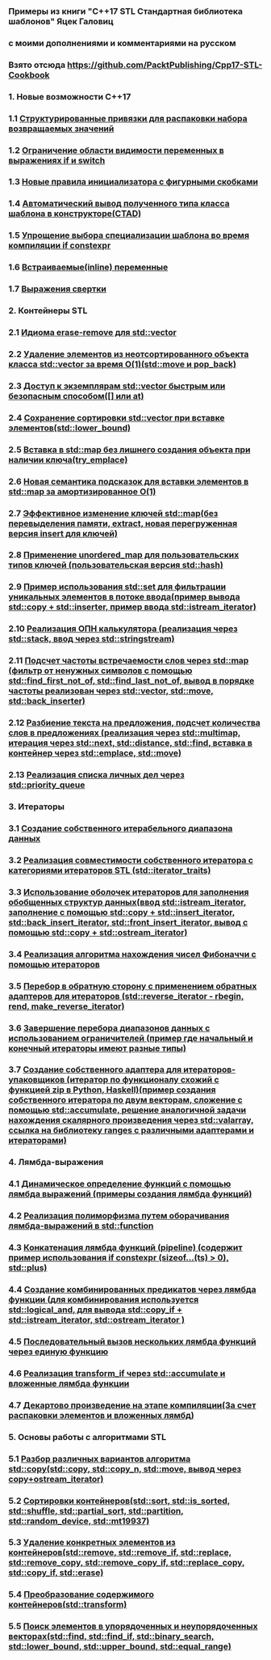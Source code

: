 ### Примеры из книги "C++17 STL Стандартная библиотека шаблонов" Яцек Галовиц
### с моими дополнениями и комментариями на русском
### Взято отсюда https://github.com/PacktPublishing/Cpp17-STL-Cookbook

### 1. Новые возможности C++17
### 1.1 [Структурированные привязки для распаковки набора возвращаемых значений](https://github.com/superpavelka/C-17_STL_Samples/blob/main/Chapter01-Structured_bindings/1.cpp)
### 1.2 [Ограничение области видимости переменных в выражениях if и switch](https://github.com/superpavelka/C-17_STL_Samples/blob/main/Chapter01-if_switch_initializer/1.cpp)
### 1.3 [Новые правила инициализатора с фигурными скобками](https://github.com/superpavelka/C-17_STL_Samples/blob/main/Chapter01-New_iniatialiazer_rules/1.cpp)
### 1.4 [Автоматический вывод полученного типа класса шаблона в конструкторе(CTAD)](https://github.com/superpavelka/C-17_STL_Samples/tree/main/Chapter01-Template_class_type_deduction/1.cpp)
### 1.5 [Упрощение выбора специализации шаблона во время компиляции if constexpr](https://github.com/superpavelka/C-17_STL_Samples/tree/main/Chapter01-if_constexpr/1.cpp)
### 1.6 [Встраиваемые(inline) переменные](https://github.com/superpavelka/C-17_STL_Samples/blob/main/Chapter01-Inline_variable/1.h)
### 1.7 [Выражения свертки](https://github.com/superpavelka/C-17_STL_Samples/blob/main/Chapter01-Fold_expressions/1.cpp)
### 2. Контейнеры STL
### 2.1 [Идиома erase-remove для std::vector](https://github.com/superpavelka/C-17_STL_Samples/blob/main/Chapter02-Erase_remove_idiom/Erase-remove-idiom.cpp)
### 2.2 [Удаление элементов из неотсортированного объекта класса std::vector за время O(1)(std::move и pop_back)](https://github.com/superpavelka/C-17_STL_Samples/blob/main/Chapter02-Quick_delete_from_unordered_vector_O(1)/Quick_delete_from_unordered_vector_O(1).cpp)
### 2.3 [Доступ к экземплярам std::vector быстрым или безопасным способом([] или at)](https://github.com/superpavelka/C-17_STL_Samples/blob/main/Chapter02-Vector_access_fast_or_safe/Vector_access_fast_or_safe.cpp)
### 2.4 [Сохранение сортировки std::vector при вставке элементов(std::lower_bound)](https://github.com/superpavelka/C-17_STL_Samples/blob/main/Chapter02-Keep_vector_sorted/Keep_vector_sorted.cpp)
### 2.5 [Вставка в std::map без лишнего создания объекта при наличии ключа(try_emplace)](https://github.com/superpavelka/C-17_STL_Samples/blob/main/Chapter02-Efficient_insert_or_reassign_to_map/Chapter02-Efficient_insert_or_reassign_to_map.cpp)
### 2.6 [Новая семантика подсказок для вставки элементов в std::map за амортизированное O(1)](https://github.com/superpavelka/C-17_STL_Samples/blob/main/Chapter02-Map_insertion_hint/Map_insertion_hint.cpp)
### 2.7 [Эффективное изменение ключей std::map(без перевыделения памяти, extract, новая перегруженная версия insert для ключей)](https://github.com/superpavelka/C-17_STL_Samples/blob/main/Chapter02-Mapnode_key_modification/Mapnode_key_modification.cpp)
### 2.8 [Применение unordered_map для пользовательских типов ключей (пользовательская версия std::hash)](https://github.com/superpavelka/C-17_STL_Samples/blob/main/Chapter02-Custom_type_unordered_map/Custom_type_unordered_map.cpp)
### 2.9 [Пример использования std::set для фильтрации уникальных элементов в потоке ввода(пример вывода std::copy + std::inserter, пример ввода std::istream_iterator)](https://github.com/superpavelka/C-17_STL_Samples/blob/main/Chapter02-Filter_unique_user_input/Filter_unique_user_input.cpp)
### 2.10 [Реализация ОПН калькулятора (реализация через std::stack, ввод через std::stringstream)](https://github.com/superpavelka/C-17_STL_Samples/blob/main/Chapter02-Rpn_calculator_impl_with_stack/Rpn_calculator_impl_with_stack.cpp)
### 2.11 [Подсчет частоты встречаемости слов через std::map (фильтр от ненужных символов с помощью std::find_first_not_of, std::find_last_not_of, вывод в порядке частоты реализован через std::vector, std::move, std::back_inserter)](https://github.com/superpavelka/C-17_STL_Samples/blob/main/Chapter02-Word_frequency_counter_impl_map/Word_frequency_counter_impl_map.cpp)
### 2.12 [Разбиение текста на предложения, подсчет количества слов в предложениях (реализация через std::multimap, итерация через std::next, std::distance, std::find, вставка в контейнер через std::emplace, std::move)](https://github.com/superpavelka/C-17_STL_Samples/blob/main/Chapter02-Sentence_length_multimap/Sentence_length_multimap.cpp)
### 2.13 [Реализация списка личных дел через std::priority_queue](https://github.com/superpavelka/C-17_STL_Samples/blob/main/Chapter02-Personal_organiser_priority_queue/Personal_organiser_priority_queue.cpp)
### 3. Итераторы
### 3.1 [Создание собственного итерабельного диапазона данных](https://github.com/superpavelka/C-17_STL_Samples/blob/main/Chapter03-Own_iterable_range/Own_iterable_range.cpp)
### 3.2 [Реализация совместимости собственного итератора с категориями итераторов STL (std::iterator_traits)](https://github.com/superpavelka/C-17_STL_Samples/blob/main/Chapter03-Making_iterators_stl_compatible/Making_iterators_stl_compatible.cpp)
### 3.3 [Использование оболочек итераторов для заполнения обобщенных структур данных(ввод std::istream_iterator, заполнение с помощью std::copy + std::insert_iterator, std::back_insert_iterator, std::front_insert_iterator, вывод с помощью std::copy + std::ostream_iterator)](https://github.com/superpavelka/C-17_STL_Samples/blob/main/Chapter03-Iterator_wrapper/Iterator_wrapper.cpp)
### 3.4 [Реализация алгоритма нахождения чисел Фибоначчи с помощью итераторов](https://github.com/superpavelka/C-17_STL_Samples/blob/main/Chapter03-Algorithms_in_iterators_fibonacci/Algorithms_in_iterators_fibonacci.cpp)
### 3.5 [Перебор в обратную сторону с применением обратных адаптеров для итераторов (std::reverse_iterator - rbegin, rend, make_reverse_iterator)](https://github.com/superpavelka/C-17_STL_Samples/blob/main/Chapter03-Reverse_iterators/Reverse_iterators.cpp)
### 3.6 [Завершение перебора диапазонов данных с использованием ограничителей (пример где начальный и конечный итераторы имеют разные типы)](https://github.com/superpavelka/C-17_STL_Samples/blob/main/Chapter03-Iterator_sentinel/Iterator_sentinel.cpp)
### 3.7 [Создание собственного адаптера для итераторов-упаковщиков (итератор по функционалу схожий с функцией zip в Python, Haskell)(пример создания собственного итератора по двум векторам, сложение с помощью std::accumulate, решение аналогичной задачи нахождения скалярного произведения через std::valarray, ссылка на библиотеку ranges с различными адаптерами и итераторами)](https://github.com/superpavelka/C-17_STL_Samples/blob/main/Chapter03-Zip_iterator/Zip_iterator.cpp)
### 4. Лямбда-выражения
### 4.1 [Динамическое определение функций с помощью лямбда выражений (примеры создания лямбда функций)](https://github.com/superpavelka/C-17_STL_Samples/blob/main/Chapter04-Functions_on_runtime/Functions_on_runtime.cpp)
### 4.2 [Реализация полиморфизма путем оборачивания лямбда-выражений в std::function](https://github.com/superpavelka/C-17_STL_Samples/blob/main/Chapter04-Std_function/Std_function.cpp)
### 4.3 [Конкатенация лямбда функций (pipeline) (содержит пример использования if constexpr (sizeof...(ts) > 0), std::plus)](https://github.com/superpavelka/C-17_STL_Samples/blob/main/Chapter04-Lambda_concatenation/Lambda_concatenation.cpp)
### 4.4 [Создание комбинированных предикатов через лямбда функции (для комбинирования используется std::logical_and, для вывода std::copy_if + std::istream_iterator, std::ostream_iterator )](https://github.com/superpavelka/C-17_STL_Samples/blob/main/Chapter04-Combination_of_predicates/Combination_of_predicates.cpp)
### 4.5 [Последовательный вызов нескольких лямбда функций через единую функцию](https://github.com/superpavelka/C-17_STL_Samples/blob/main/Chapter04-Multicaller/multicaller.cpp)
### 4.6 [Реализация transform_if через std::accumulate и вложенные лямбда функции](https://github.com/superpavelka/C-17_STL_Samples/blob/main/Chapter04-Transform_if/transform_if.cpp)
### 4.7 [Декартово произведение на этапе компиляции(За счет распаковки элементов и вложенных лямбд)](https://github.com/superpavelka/C-17_STL_Samples/blob/main/Chapter04-Cartesian_product/cartesian_product.cpp)
### 5. Основы работы с алгоритмами STL
### 5.1 [Разбор различных вариантов алгоритма std::copy(std::copy, std::copy_n, std::move, вывод через copy+ostream_iterator)](https://github.com/superpavelka/C-17_STL_Samples/blob/main/Chapter05-Copying_items/copying_items.cpp)
### 5.2 [Сортировки контейнеров(std::sort, std::is_sorted, std::shuffle, std::partial_sort, std::partition, std::random_device, std::mt19937)](https://github.com/superpavelka/C-17_STL_Samples/blob/main/Chapter05-Sorting_containers/sorting_containers.cpp)
### 5.3 [Удаление конкретных элементов из контейнеров(std::remove, std::remove_if, std::replace, std::remove_copy, std::remove_copy_if, std::replace_copy, std::copy_if, std::erase)](https://github.com/superpavelka/C-17_STL_Samples/blob/main/Chapter05-Removing_items_from_containers/removing_items_from_containers.cpp)
### 5.4 [Преобразование содержимого контейнеров(std::transform)](https://github.com/superpavelka/C-17_STL_Samples/blob/main/Chapter05-Transforming_items_in_containers/transforming_items_in_containers.cpp)
### 5.5 [Поиск элементов в упорядоченных и неупорядоченных векторах(std::find, std::find_if, std::binary_search, std::lower_bound, std::upper_bound, std::equal_range)](https://github.com/superpavelka/C-17_STL_Samples/blob/main/Chapter05-Finding_items/finding_items.cpp)
